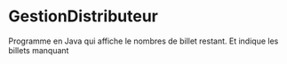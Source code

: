# GestionDistributeur
Programme en Java qui affiche le nombres de billet restant. Et indique les billets manquant
